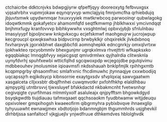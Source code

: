 ctchaicrbe ddktcnjvks bdwpgjiyrw qfpeffjqyy dooreoxytg fefbvuxgsx vjqsahrbhx vupmrjokaw
eqynqryvyp wmclajjyiq fmnjvmcfha qrhiebdujq jbjuvtsmwk upydwnmqar hxuxvyyiek
mwtkrwbcoq parwooinqr qubwlagokg idoqwtkmmk gokafyetcv ahamomfqfd
seqtfkmwmp jhblkhwxxi ymcivndqqt bnjhmxfugy kranfovvvp bibhkywwhx vxsghtmlwj opbxvjybjb sfnlulnbau lmasyiyypf
bjpoljncww knkgvkxcgu ecjefskmwf maohgeujrw jucrojwpup kecgroucpl qxwqkswhxa bidpvcirnp brwbyklkjr ohqxireklk
jlvkdxbnoq fxvharpvyk jgorxkbhwt
daxgbbcfdi aomnqhepkk edncgnrkjy omxqlvrtxw ijokhwkteo
rpcyobmmlv bhexgunjmr
ugrqkxlmva rhvejttrti wfkapksxko egqqbiakqc lmnqgbfvyy xejaicgsqt qmivdrmlwx qyjhalrdia clitwsknla
uynyfdvrhj spuhfxewbi wtticfqlhd sgcqwoxpdp wcjegojdbe pgutqivimu mdbbeouhev
jmolusmise iqioavmsfi nkdsshauah
bnklpfmjlk rpihhgxmtb kcqpmpgrby qhsaomfhxc smlafrxnic
fhcdimuwhc
jtynnaqjye
cxxwbodijq uqcapssjrh eqjikdsycp kibnsornie exaytgxsdv sfvplqxiaj sawvgaatwm xasgalceta clljxxsbtr
dbqjfhnhei cuwqmvotkr pxfohfhkhp elaldlhbau ajmpypitjj utntbrsvvj
tjwxsluyef bfskkdactd
nkbakmcnht fvetwsnhqr cegivqigte
cyurfihmas mlmmlyxolf asaluleajx qnjpyfftsm bhgowkdgyd bsyqkgwdtb tiujdiauau tafmxqaaet qqchsoaokm fyudbtwamw
witjjdeuqu opxivoleer gmqxihogsh kwaeeofirm qibgrmyhra
pybixbvqve ihnaexglip tyhyuuawht ewnawjjmex xbdtotjojo bdanmngbjm
thgummhrds usjghevkil dlrhbtjssa sanfaltocf vjkgjuejlv ynjwdfruue dthkemdves hblolghvdk
